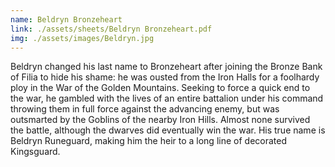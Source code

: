 ```yaml
---
name: Beldryn Bronzeheart
link: ./assets/sheets/Beldryn Bronzeheart.pdf
img: ./assets/images/Beldryn.jpg
--- 
```

Beldryn changed his last name to Bronzeheart after joining the Bronze Bank of Filia to hide his shame: he was ousted from the Iron Halls for a foolhardy ploy in the War of the Golden Mountains. Seeking to force a quick end to the war, he gambled with the lives of an entire battalion under his command throwing them in full force against the advancing enemy, but was outsmarted by the Goblins of the nearby Iron Hills. Almost none survived the battle, although the dwarves did eventually win the war. His true name is Beldryn Runeguard, making him the heir to a long line of decorated Kingsguard.